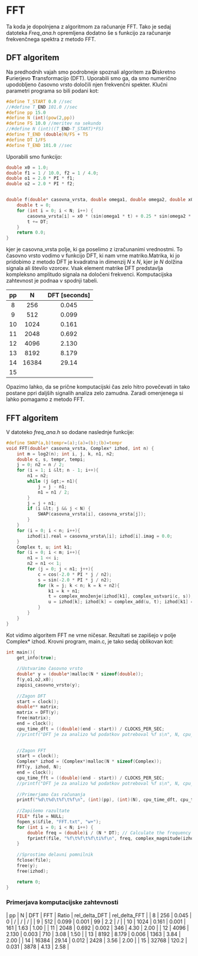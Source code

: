 # FFT

Ta koda je dopolnjena z algoritmom za računanje FFT. Tako je sedaj datoteka *Freq_ana.h* opremljena dodatno še s funkcijo za računanje frekvenčnega spektra z metodo FFT.

## DFT algoritem

Na predhodnih vajah smo podrobneje spoznali algoritem za **D**iskretno **F**urierjevo **T**ransformacijo (DFT). Uporabili smo ga, da smo numerično upodobljeno časovno vrsto določili njen frekvenčni spekter. Klučni parametri programa so bili podani kot:
```c
#define T_START 0.0 //sec
//#define T_END 101.0 //sec
#define pp 15.0
#define N (int)(pow(2,pp))
#define FS 10.0 //meritev na sekundo
//#define N (int)((T_END-T_START)*FS) 
#define T_END (double)N/FS + TS
#define DT 1/FS
#define T_END 101.0 //sec
```

Uporabili smo funkcijo:
```c
double x0 = 1.0;
double f1 = 1 / 10.0, f2 = 1 / 4.0;
double o1 = 2.0 * PI * f1;
double o2 = 2.0 * PI * f2;


double f(double* casovna_vrsta, double omega1, double omega2, double x0) {
	double t = 0;
	for (int i = 0; i < N; i++) {
		casovna_vrsta[i] = x0 * (sin(omega1 * t) + 0.25 * sin(omega2 * t));
		t += DT;
	}
	return 0.0;
}
```

kjer je casovna_vrsta polje, ki ga poselimo z izračunanimi vrednostmi. To časovno vrsto vodimo v funkcijo DFT, ki nam vrne matriko.Matrika, ki jo pridobimo z metodo DFT je kvadratna in dimenzij $N$ x $N$, kjer je $N$ dolžina signala ali število vzorcev. Vsak element matrike DFT predstavlja kompleksno amplitudo signala na določeni frekvenci. Komputacijska zahtevnost je podnaa v spodnji tabeli.

| pp | N     | DFT \[seconds\] |
|:--:|:-----:|:---------------:|
| 8  | 256   | 0.045           |
| 9  | 512   | 0.099           |
| 10 | 1024  | 0.161           |
| 11 | 2048  | 0.692           |
| 12 | 4096  | 2.130           |
| 13 | 8192  | 8.179           |
| 14 | 16384 | 29.14           |
| 15 |       |                 |

Opazimo lahko, da se prične komputacijski čas zelo hitro povečevati in tako postane ppri daljših signalih analiza zelo zamudna. Zaradi omenjenega si lahko pomagamo z metodo FFT.

## FFT algoritem

V datoteko *freq_ana.h* so dodane naslednje funkcije:
```c
#define SWAP(a,b)tempr=(a);(a)=(b);(b)=tempr 
void FFT(double* casovna_vrsta, Complex* izhod, int n) { 
    int m = log2(n); int i, j, k, n1, n2;
    double c, s, tempr, tempi;
    j = 0; n2 = n / 2;
    for (i = 1; i &lt; n - 1; i++){
        n1 = n2;
        while (j &gt;= n1){
            j = j - n1;
            n1 = n1 / 2;
        }
        j = j + n1;
        if (i &lt; j && j < N) {
            SWAP(casovna_vrsta[i], casovna_vrsta[j]);
        }
    }
    for (i = 0; i < n; i++){
        izhod[i].real = casovna_vrsta\[i]; izhod[i].imag = 0.0;
    }
    Complex t, u; int k1; 
    for (i = 0; i < m; i++){
        n1 = 1 << i;
        n2 = n1 << 1;
        for (j = 0; j < n1; j++){
            c = cos(-2.0 * PI * j / n2);
            s = sin(-2.0 * PI * j / n2);
            for (k = j; k < n; k = k + n2){
                k1 = k + n1;
                t = complex_množenje(izhod[k1], complex_ustvari(c, s));
                u = izhod[k]; izhod[k] = complex_add(u, t); izhod[k1] = complex_sub(u, t);
            }
        }
    }
}
```
Kot vidimo algoritem FFT ne vrne ničesar. Rezultati se zapišejo v polje Complex* izhod. Krovni program, main.c, je tako sedaj oblikovan kot:
```c
int main(){
	get_info(true);
    
    //Ustvarimo časovno vrsto
	double* y = (double*)malloc(N * sizeof(double));
	f(y,o1,o2,x0);
	zapisi_casovno_vrsto(y);
    
    //Zagon DFT
	start = clock();
	double** matrix;
	matrix = DFT(y);
	free(matrix);
	end = clock();
	cpu_time_dft = ((double)(end - start)) / CLOCKS_PER_SEC;
	//printf("DFT je za analizo %d podatkov potreboval %f s\n", N, cpu_time);

    
    //Zagon FFT
	start = clock();
	Complex* izhod = (Complex*)malloc(N * sizeof(Complex));
	FFT(y, izhod, N);
	end = clock();
	cpu_time_fft = ((double)(end - start)) / CLOCKS_PER_SEC;
	//printf("DFT je za analizo %d podatkov potreboval %f s\n", N, cpu_time);
    
    //Primerjamo čas računanja
	printf("%d\t%d\t%f\t%f\n", (int)(pp), (int)(N), cpu_time_dft, cpu_time_fft);
    
    //Zapišemo razultate
	FILE* file = NULL;
	fopen_s(&file, "FFT.txt", "w+");
	for (int i = 0; i < N; i++) {
		double freq = (double)i / (N * DT); // Calculate the frequency
		fprintf(file, "%f\t%f\t%f\ti%f\n", freq, complex_magnitude(izhod[i]), izhod[i].real, izhod[i].imag);
	}
    
    //Sprostimo delavni pomnilnik
	fclose(file);
	free(y);
	free(izhod);

	return 0;
}
```

### Primerjava komputacijske zahtevnosti

| pp |    N  |	DFT   |	FFT   | Ratio | rel_delta_DFT |	rel_delta_FFT |
| 8  | 256   |	0.045 |	0     |    /  |      /        |       /       |
| 9  | 512   |	0.099 |	0.001 |	  99  |	    2.2       |       /       |
| 10 | 1024  |	0.161 |	0.001 |	 161  |	    1.63      |       1.00    |
| 11 | 2048  |	0.692 |	0.002 |	 346  |	    4.30      |       2.00    |
| 12 | 4096  |	2.130 |	0.003 |	 710  |	    3.08      |       1.50    |
| 13 | 8192  |	8.179 |	0.006 |	 1363 |	    3.84      |       2.00    |
| 14 | 16384 |	29.14 |	0.012 |	 2428 |	    3.56      |       2.00    |
| 15 | 32768 |	120.2 |	0.031 |	 3878 |	    4.13      |       2.58    |
